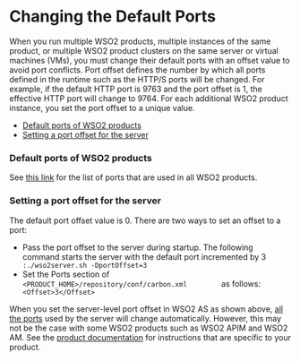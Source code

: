 # Changing the Default Ports

When you run multiple WSO2 products, multiple instances of the same
product, or multiple WSO2 product clusters on the same server or virtual
machines (VMs), you must change their default ports with an offset value
to avoid port conflicts. Port offset defines the number by which all
ports defined in the runtime such as the HTTP/S ports will be changed.
For example, if the default HTTP port is 9763 and the port offset is 1,
the effective HTTP port will change to 9764. For each additional WSO2
product instance, you set the port offset to a unique value.

-   [Default ports of WSO2
    products](#ChangingtheDefaultPorts-DefaultportsofWSO2products)
-   [Setting a port offset for the
    server](#ChangingtheDefaultPorts-Settingaportoffsetfortheserver)

### Default ports of WSO2 products

See [this link](_Default_Ports_of_WSO2_Products_) for the list of ports
that are used in all WSO2 products.

### Setting a port offset for the server

The default port offset value is 0. There are two ways to set an offset
to a port:

-   Pass the port offset to the server during startup. The following
    command starts the server with the default port incremented by 3
    `          :./wso2server.sh -DportOffset=3         `
-   Set the Ports section of
    `          <PRODUCT_HOME>/repository/conf/carbon.xml         ` as
    follows: `          <Offset>3</Offset>         `

When you set the server-level port offset in WSO2 AS as shown above,
[all the ports](_Default_Ports_of_WSO2_Products_) used by the server
will change automatically. However, this may not be the case with some
WSO2 products such as WSO2 APIM and WSO2 AM. See the [product
documentation](https://docs.wso2.com/dashboard.action) for instructions
that are specific to your product.
